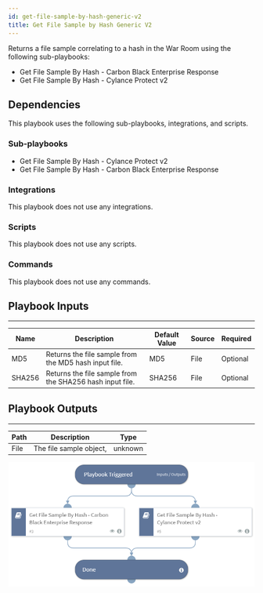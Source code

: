 ```yaml
---
id: get-file-sample-by-hash-generic-v2
title: Get File Sample by Hash Generic V2
---
```


Returns a file sample correlating to a hash in the War Room using the following sub-playbooks:
- Get File Sample By Hash - Carbon Black Enterprise Response
- Get File Sample By Hash - Cylance Protect v2

## Dependencies
This playbook uses the following sub-playbooks, integrations, and scripts.

### Sub-playbooks
* Get File Sample By Hash - Cylance Protect v2
* Get File Sample By Hash - Carbon Black Enterprise Response

### Integrations
This playbook does not use any integrations.

### Scripts
This playbook does not use any scripts.

### Commands
This playbook does not use any commands.

## Playbook Inputs
---

| **Name** | **Description** | **Default Value** | **Source** | **Required** |
| --- | --- | --- | --- | --- |
| MD5 | Returns the file sample from the MD5 hash input file. | MD5 | File | Optional |
| SHA256 | Returns the file sample from the SHA256 hash input file. | SHA256 | File | Optional |

## Playbook Outputs
---

| **Path** | **Description** | **Type** |
| --- | --- | --- |
| File | The file sample object, | unknown |

![Get_File_Sample_By_Hash_Generic_v2](https://github.com/ElazarK/content-docs/blob/master/images/playbooks/Get_File_Sample_By_Hash_Generic_v2.png)
